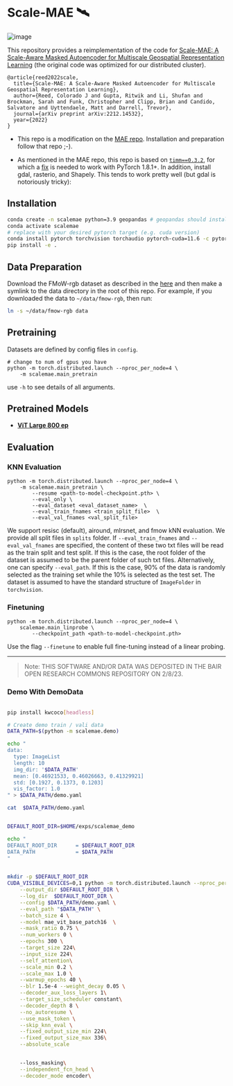 # Scale-MAE 🛰️

![image](https://user-images.githubusercontent.com/1455579/217665789-b46d6830-445f-4151-b7a4-a2152a81a8d1.png)


This repository provides a reimplementation of the code for [Scale-MAE: A Scale-Aware Masked Autoencoder for Multiscale Geospatial Representation Learning](https://arxiv.org/abs/2212.14532) (the original code was optimized for our distributed cluster).

```
@article{reed2022scale,
  title={Scale-MAE: A Scale-Aware Masked Autoencoder for Multiscale Geospatial Representation Learning},
  author={Reed, Colorado J and Gupta, Ritwik and Li, Shufan and Brockman, Sarah and Funk, Christopher and Clipp, Brian and Candido, Salvatore and Uyttendaele, Matt and Darrell, Trevor},
  journal={arXiv preprint arXiv:2212.14532},
  year={2022}
}
```

* This repo is a modification on the [MAE repo](https://github.com/facebookresearch/mae). Installation and preparation follow that repo ;-).

* As mentioned in the MAE repo, this repo is based on [`timm==0.3.2`](https://github.com/rwightman/pytorch-image-models), for which a [fix](https://github.com/rwightman/pytorch-image-models/issues/420#issuecomment-776459842) is needed to work with PyTorch 1.8.1+. In addition, install gdal, rasterio, and Shapely.  This tends to work pretty well (but gdal is notoriously tricky):

## Installation
```bash
conda create -n scalemae python=3.9 geopandas # geopandas should install gdal correctly
conda activate scalemae
# replace with your desired pytorch target (e.g. cuda version)
conda install pytorch torchvision torchaudio pytorch-cuda=11.6 -c pytorch -c nvidia
pip install -e .
```

## Data Preparation
Download the FMoW-rgb dataset as described in the [here](https://github.com/fMoW/dataset) and then make a symlink to the data directory in the root of this repo.  For example, if you downloaded the data to `~/data/fmow-rgb`, then run:

```bash
ln -s ~/data/fmow-rgb data
```

## Pretraining ##
Datasets are defined by config files in `config`.
```
# change to num of gpus you have
python -m torch.distributed.launch --nproc_per_node=4 \
    -m scalemae.main_pretrain
```

use `-h` to see details of all arguments. 


## Pretrained Models

* [**ViT Large 800 ep**](https://github.com/bair-climate-initiative/scale-mae/releases/download/base-800/scalemae-vitlarge-800.pth)



## Evaluation

### KNN Evaluation
```
python -m torch.distributed.launch --nproc_per_node=4 \
    -m scalemae.main_pretrain \
        --resume <path-to-model-checkpoint.pth> \
        --eval_only \
        --eval_dataset <eval_dataset_name>  \
        --eval_train_fnames <train_split_file>  \
        --eval_val_fnames <val_split_file>
```

We support resisc (default), airound, mlrsnet, and fmow kNN evaluation. We provide all split files in `splits` folder. If `--eval_train_fnames` and `--eval_val_fnames` are specified, the content of these two txt files will be read as the train split and test split. If this is the case, the root folder of the dataset is assumed to be the parent folder of such txt files. Alternatively, one can specify `--eval_path`. If this is the case, 90% of the data is randomly selected as the training set while the 10% is selected as the test set. The dataset is assumed to have the standard structure of `ImageFolder` in `torchvision`.  

### Finetuning

```
python -m torch.distributed.launch --nproc_per_node=4 \
    scalemae.main_linprobe \
        --checkpoint_path <path-to-model-checkpoint.pth>
```

Use the flag `--finetune` to enable full fine-tuning instead of a linear probing.

---

> Note: THIS SOFTWARE AND/OR DATA WAS DEPOSITED IN THE BAIR OPEN RESEARCH COMMONS REPOSITORY ON 2/8/23.



### Demo With DemoData


```bash

pip install kwcoco[headless]

# Create demo train / vali data
DATA_PATH=$(python -m scalemae.demo)

echo "
data:
  type: ImageList
  length: 10
  img_dir: '$DATA_PATH'
  mean: [0.46921533, 0.46026663, 0.41329921]
  std: [0.1927, 0.1373, 0.1203]
  vis_factor: 1.0
" > $DATA_PATH/demo.yaml

cat  $DATA_PATH/demo.yaml


DEFAULT_ROOT_DIR=$HOME/exps/scalemae_demo

echo "
DEFAULT_ROOT_DIR      = $DEFAULT_ROOT_DIR
DATA_PATH             = $DATA_PATH
"


mkdir -p $DEFAULT_ROOT_DIR
CUDA_VISIBLE_DEVICES=0,1 python -m torch.distributed.launch --nproc_per_node=1 --master_port=11085 -m scalemae.main_pretrain \
    --output_dir $DEFAULT_ROOT_DIR \
    --log_dir  $DEFAULT_ROOT_DIR \
    --config $DATA_PATH/demo.yaml \
    --eval_path "$DATA_PATH" \
    --batch_size 4 \
    --model mae_vit_base_patch16  \
    --mask_ratio 0.75 \
    --num_workers 0 \
    --epochs 300 \
    --target_size 224\
    --input_size 224\
    --self_attention\
    --scale_min 0.2 \
    --scale_max 1.0 \
    --warmup_epochs 40 \
    --blr 1.5e-4 --weight_decay 0.05 \
    --decoder_aux_loss_layers 1\
    --target_size_scheduler constant\
    --decoder_depth 8 \
    --no_autoresume \
    --use_mask_token \
    --skip_knn_eval \
    --fixed_output_size_min 224\
    --fixed_output_size_max 336\
    --absolute_scale 


    --loss_masking\
    --independent_fcn_head \
    --decoder_mode encoder\


```
